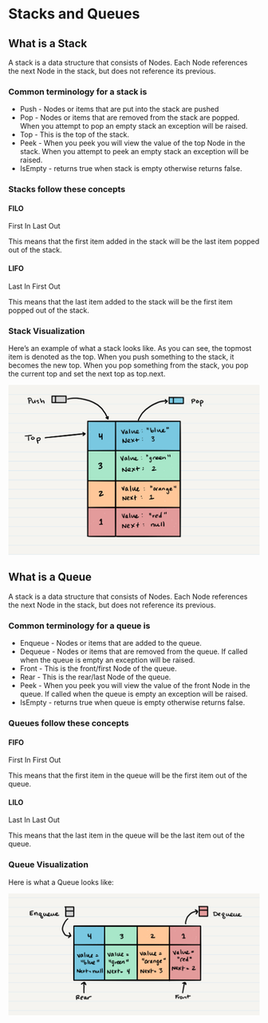 # Stacks and Queues

## What is a Stack

A stack is a data structure that consists of Nodes. Each Node references the next Node in the stack, but does not reference its previous.

### Common terminology for a stack is

* Push - Nodes or items that are put into the stack are pushed
* Pop - Nodes or items that are removed from the stack are popped. When you attempt to pop an empty stack an exception will be raised.
* Top - This is the top of the stack.
* Peek - When you peek you will view the value of the top Node in the stack. When you attempt to peek an empty stack an exception will be raised.
* IsEmpty - returns true when stack is empty otherwise returns false.

### Stacks follow these concepts

#### FILO

First In Last Out

This means that the first item added in the stack will be the last item popped out of the stack.

#### LIFO

Last In First Out

This means that the last item added to the stack will be the first item popped out of the stack.

### Stack Visualization

Here’s an example of what a stack looks like. As you can see, the topmost item is denoted as the top. When you push something to the stack, it becomes the new top. When you pop something from the stack, you pop the current top and set the next top as top.next.

![Stack](../images/stack1.png)

## What is a Queue

A stack is a data structure that consists of Nodes. Each Node references the next Node in the stack, but does not reference its previous.

### Common terminology for a queue is

* Enqueue - Nodes or items that are added to the queue.
* Dequeue - Nodes or items that are removed from the queue. If called when the queue is empty an exception will be raised.
* Front - This is the front/first Node of the queue.
* Rear - This is the rear/last Node of the queue.
* Peek - When you peek you will view the value of the front Node in the queue. If called when the queue is empty an exception will be raised.
* IsEmpty - returns true when queue is empty otherwise returns false.

### Queues follow these concepts

#### FIFO

First In First Out

This means that the first item in the queue will be the first item out of the queue.

#### LILO

Last In Last Out

This means that the last item in the queue will be the last item out of the queue.

### Queue Visualization

Here is what a Queue looks like:

![Queue](../images/Queue.png)
